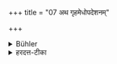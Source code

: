 +++
title = "07 अथ गृहमेधोपदेशनम्"

+++

<details><summary>Bühler</summary>

7. Then he may be instructed in the duties of a householder.
</details>

<details><summary>हरदत्त-टीका</summary>

## सूत्रम्
अथ गृहमेधोपदेशनम् ॥ ७ ॥
### टिप्पनी
गृहमेधो गृह्यशास्त्रं गृहस्थधर्मो वा ॥ ७॥
</details>
